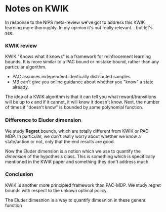 Notes on KWIK
==============

In response to the NIPS meta-review we've got to address this KWIK learning more thoroughly.
In my opinion it's not really relevant... but let's see.

### KWIK review
KWIK "Knows what it knows" is a framework for reinfrocement learning bounds.
It is more similar to a PAC bound or mistake bound, rather than any particular algorithm.

- PAC assumes independent identically distributed samples
- MB can't give you online guidance about whether you "know" a state already.

The idea of a KWIK algorithm is that it can tell you what reward/transitions will be up to $\epsilon$ and if it cannot, it will know it doesn't know.
Next, the number of times it "doesn't know" is bounded by some polynomial function.


### Difference to Eluder dimension
We study **Regret** bounds, which are totally different from KWIK or PAC-MDP.
In particular, we don't really worry about whether we *know* a state/action or not, only that the end results are good.

Now the Eluder dimension is a notion which we use to quantify the *dimension* of the hypothesis class.
This is something which is specifically mentioned in the KWIK paper and something they don't address much.


### Conclusion
KWIK is another more principled framework than PAC-MDP.
We study regret bounds with respect to the unkown optimal policy.

The Eluder dimesnion is a way to quantify dimesnion in these general function
